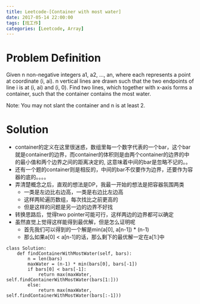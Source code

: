 ```yaml
---
title: Leetcode-[Container with most water]
date: 2017-05-14 22:00:00
tags: [找工作]
categories: [Leetcode, Array]
---
```


# Problem Definition
Given n non-negative integers a1, a2, ..., an, where each represents a point at coordinate (i, ai). n vertical lines are drawn such that the two endpoints of line i is at (i, ai) and (i, 0). Find two lines, which together with x-axis forms a container, such that the container contains the most water.

Note: You may not slant the container and n is at least 2.

# Solution
- container的定义在这里很迷惑，数组里每一个数字代表的一个bar，这个bar就是container的边界，而container的体积则是由两个container的边界的中的最小值和两个边界之间的距离决定的, 这意味着中间的bar是忽略不记的。。
- 还有一个题的container则是相反的，中间的bar不仅要作为边界，还要作为容器的底的。。。。
- 弄清楚概念之后，直观的想法是DP，我最一开始的想法是把容器氛围两类
    - 一类是左边比右边高，一类是右边比左边高
    - 这样两轮遍历数组，每次找比之前更高的
    - 但是这样的问题是另一边的边界不好找
- 转换思路后，觉得two pointer可能可行，这样两边的边界都可以确定
- 虽然直觉上觉得这样能得到最优解，但是怎么证明呢
    - 首先我们可以得到的一个解是min(a[0], a[n-1]) * (n-1)
    - 那么如果a[0] < a[n-1]的话，那么剩下的最优解一定在a[1:]中

```[python] 
class Solution:
    def findContainerWithMostWater(self, bars):
        n = len(bars)
        maxWater = (n-1) * min(bars[0], bars[-1])
        if bars[0] < bars[-1]:
            return max(maxWater, self.findContainerWithMostWater(bars[1:]))
        else:
            return max(maxWater, self.findContainerWithMostWater(bars[:-1]))    
```
